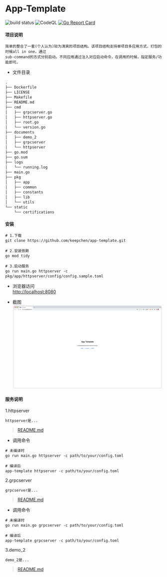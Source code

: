 # App-Template  

![build status](https://github.com/keepchen/app-template/actions/workflows/go.yml/badge.svg) 
![CodeQL](https://github.com/keepchen/app-template/actions/workflows/codeql.yml/badge.svg) 
[![Go Report Card](https://goreportcard.com/badge/github.com/keepchen/app-template)](https://goreportcard.com/report/github.com/keepchen/app-template)

#### 项目说明  

```text
简单的整合了一套(个人认为)较为清爽的项目结构。该项目结构支持单项目多应用方式，打包的时候all in one，通过
sub-command的方式分别启动。不同应用通过注入对应启动命令，在调用的时候，指定服务/功能即可。
```

- 文件目录  

```text
.
├── Dockerfile
├── LICENSE
├── Makefile
├── README.md
├── cmd
│   ├── grpcserver.go
│   ├── httpserver.go
│   ├── root.go
│   └── version.go
├── documents
│   ├── demo_2
│   ├── grpcserver
│   └── httpserver
├── go.mod
├── go.sum
├── logs
│   └── running.log
├── main.go
├── pkg
│   ├── app
│   ├── common
│   ├── constants
│   ├── lib
│   └── utils
└── static
    └── certifications
```  

#### 安装

```shell
# 1.下载
git clone https://github.com/keepchen/app-template.git

# 2.安装依赖
go mod tidy

# 3.启动服务
go run main.go httpserver -c pkg/app/httpserver/config/config.sample.toml  
```  

- 浏览器访问  
[http://localhost:8080](http://localhost:8080)  

- 截图  
![screenshot.png](./static/pictures/screenshot.png)

#### 服务说明  

1.httpserver

```text  
httpserver是...
```  

> [README.md](./documents/httpserver/README.md)

- 调用命令

```shell
# 未编译时
go run main.go httpserver -c path/to/your/config.toml

# 编译后
app-template httpserver -c path/to/your/config.toml 
```

2.grpcserver

```text  
grpcserver是...
```  

> [README.md](./documents/grpcserver/README.md)

- 调用命令

```shell
# 未编译时
go run main.go grpcserver -c path/to/your/config.toml

# 编译后
app-template grpcserver -c path/to/your/config.toml 
``` 

3.demo_2

```text  
demo_2是...
```  

> [README.md](./documents/demo_2/README.md)